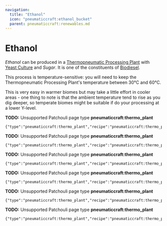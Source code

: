 ```yaml
---
navigation:
  title: "Ethanol"
  icon: "pneumaticcraft:ethanol_bucket"
  parent: pneumaticcraft:renewables.md
---
```


# Ethanol

*Ethanol* can be produced in a [Thermopneumatic Processing Plant](../manufacturing/thermopneumatic_processing_plant.md) with [Yeast Culture](./yeast_culture.md) and *Sugar*. It is one of the constituents of [Biodiesel](./biodiesel.md).

This process is temperature-sensitive: you will need to keep the Thermopneumatic Processing Plant's temperature between 30°C and 60°C.

This is very easy in warmer biomes but may take a little effort in cooler areas - one thing to note is that the ambient temperature tend to rise as you dig deeper, so temperate biomes might be suitable if do your processing at a lower Y-level.

**TODO:** Unsupported Patchouli page type **pneumaticcraft:thermo_plant**

```
{"type":"pneumaticcraft:thermo_plant","recipe":"pneumaticcraft:thermo_plant/ethanol_from_sugar"}
```

**TODO:** Unsupported Patchouli page type **pneumaticcraft:thermo_plant**

```
{"type":"pneumaticcraft:thermo_plant","recipe":"pneumaticcraft:thermo_plant/ethanol_from_melon"}
```

**TODO:** Unsupported Patchouli page type **pneumaticcraft:thermo_plant**

```
{"type":"pneumaticcraft:thermo_plant","recipe":"pneumaticcraft:thermo_plant/ethanol_from_potato"}
```

**TODO:** Unsupported Patchouli page type **pneumaticcraft:thermo_plant**

```
{"type":"pneumaticcraft:thermo_plant","recipe":"pneumaticcraft:thermo_plant/ethanol_from_poisonous_potato"}
```

**TODO:** Unsupported Patchouli page type **pneumaticcraft:thermo_plant**

```
{"type":"pneumaticcraft:thermo_plant","recipe":"pneumaticcraft:thermo_plant/ethanol_from_apple"}
```

**TODO:** Unsupported Patchouli page type **pneumaticcraft:thermo_plant**

```
{"type":"pneumaticcraft:thermo_plant","recipe":"pneumaticcraft:thermo_plant/ethanol_from_sweet_berries"}
```

